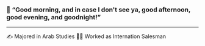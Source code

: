### 👐 “Good morning, and in case I don't see ya, good afternoon, good evening, and goodnight!”

<hr>

✍️ Majored in Arab Studies
👨‍💼 Worked as Internation Salesman
